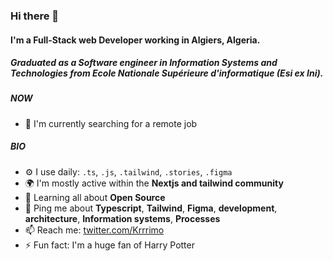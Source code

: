 ### Hi there 👋

#### I'm a Full-Stack web Developer working in Algiers, Algeria. 
##### Graduated as a Software engineer in Information Systems and Technologies from Ecole Nationale Supérieure d'informatique (Esi ex Ini).

##### NOW

- 🏢 I'm currently searching for a remote job

##### BIO

- ⚙️ I use daily: `.ts`, `.js`, `.tailwind`, `.stories`, `.figma`
- 🌍 I'm mostly active within the **Nextjs and tailwind community**
- 🌱 Learning all about **Open Source**
- 💬 Ping me about **Typescript**, **Tailwind**, **Figma**, **development**, **architecture**, **Information systems**, **Processes**
- 📫 Reach me: [twitter.com/Krrrimo](https://twitter.com/Krrrimo)
- ⚡️ Fun fact: I'm a huge fan of Harry Potter
